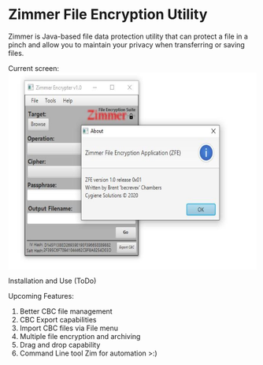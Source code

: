 # Zimmer File Encryption Utility

Zimmer is Java-based file data protection utility that can protect a file in a pinch and allow you to maintain your privacy when transferring or saving files.  

Current screen:
<img align="center" src="https://github.com/becrevex/Zimmer/blob/master/zfe2.JPG" width="750" height="400" />

Installation and Use (ToDo)

Upcoming Features:
   1) Better CBC file management
   2) CBC Export capabilities
   3) Import CBC files via File menu
   4) Multiple file encryption and archiving
   5) Drag and drop capability
   6) Command Line tool Zim for automation >:)
